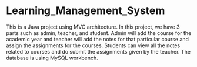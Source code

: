 # Learning_Management_System

This is a Java project using MVC architecture.
In this project, we have 3 parts such as admin, teacher, and student. Admin will add the course for the academic year and
teacher will add the notes for that particular course and assign the assignments for the courses. Students can view all the notes related to courses and 
do submit the assignments given by the teacher.
The database is using MySQL workbench.

